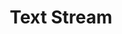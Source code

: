 ---
word: "true"

title: "Text Stream"

categories: ['']

tags: ['Text', 'Stream']

arwords: 'سَيَّال النص'

arexps: []

enwords: ['Text Stream']

enexps: []

arlexicons: 'س'

enlexicons: 'T'

authors: ['Ruqayya Roshdy']

translators: ['']

citations: 'مقدمة في حوسبة اللغة العربية'

sources: 'مركز الملك عبدالله بن عبدالعزيز الدولي لخدمة اللغة العربية'

slug: ""
---